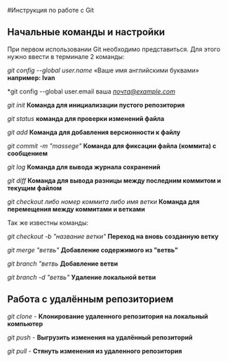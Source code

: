 #Инструкция по работе с Git

## Начальные команды и настройки 

При первом использовании Git необходимо представиться.  Для этого нужно ввести в терминале 2 команды:

*git config --global user.name* «Ваше имя английскими буквами»  **например: Ivan**
 
*git config --global user.email ваша *почта@example.com* 

*git init* **Команда для инициализации пустого репозитория**

*git status* **команда для проверки изменений файла**

*git add* **Команда для добавления версионности к файлу**

*git commit -m "massege"* **Команда для фиксации файла (коммита) с сообщением**

*git log* **Команда для вывода журнала сохранений**

*git diff* **Команда для вывода разницы между последним коммитом и текущим файлом**

*git checkout либо номер коммита либо имя ветки* **Команда для перемещения между коммитами и ветками**

Так же известны команды:

*git checkout -b "название ветки"* **Переход на вновь созданную ветку**

*git merge "ветвь"* __Добавление содержимого из "ветвь"__

_git branch "ветвь_ **Добавление ветви**

_git branch -d "ветвь"_ **Удаление локальной ветви**

 
## Работа с удалённым репозиторием

*git clone* - **Клонирование удаленного репозитория на локальный компьютер**

*git push* - **Выгрузить изменения на удалённый репозиторий**

*git pull* - **Стянуть изменения из удаленного репозитория**